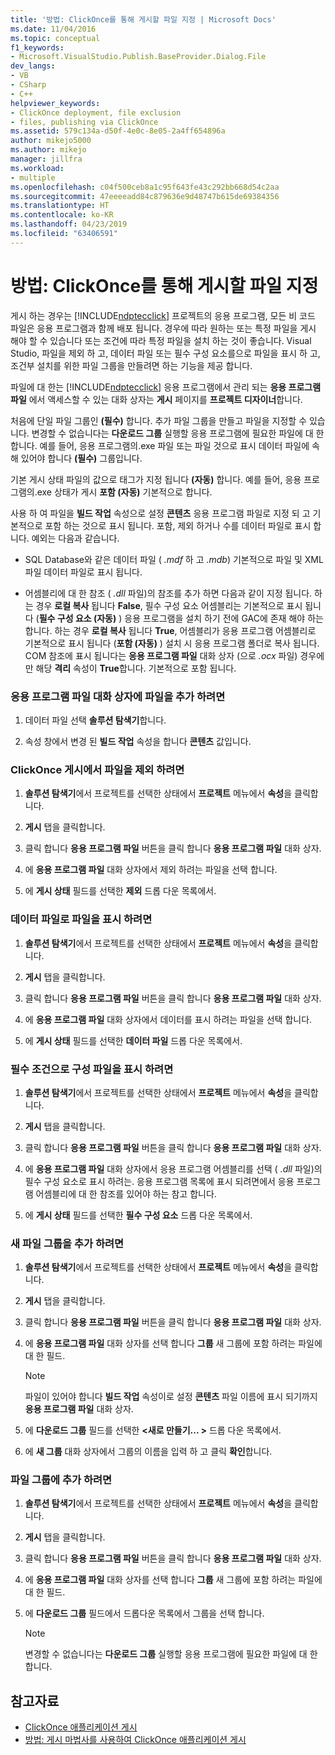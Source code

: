 ```yaml
---
title: '방법: ClickOnce를 통해 게시할 파일 지정 | Microsoft Docs'
ms.date: 11/04/2016
ms.topic: conceptual
f1_keywords:
- Microsoft.VisualStudio.Publish.BaseProvider.Dialog.File
dev_langs:
- VB
- CSharp
- C++
helpviewer_keywords:
- ClickOnce deployment, file exclusion
- files, publishing via ClickOnce
ms.assetid: 579c134a-d50f-4e0c-8e05-2a4ff654896a
author: mikejo5000
ms.author: mikejo
manager: jillfra
ms.workload:
- multiple
ms.openlocfilehash: c04f500ceb8a1c95f643fe43c292bb668d54c2aa
ms.sourcegitcommit: 47eeeeadd84c879636e9d48747b615de69384356
ms.translationtype: HT
ms.contentlocale: ko-KR
ms.lasthandoff: 04/23/2019
ms.locfileid: "63406591"
---
```

# <a name="how-to-specify-which-files-are-published-by-clickonce"></a>방법: ClickOnce를 통해 게시할 파일 지정
게시 하는 경우는 [!INCLUDE[ndptecclick](../deployment/includes/ndptecclick_md.md)] 프로젝트의 응용 프로그램, 모든 비 코드 파일은 응용 프로그램과 함께 배포 됩니다. 경우에 따라 원하는 또는 특정 파일을 게시 해야 할 수 있습니다 또는 조건에 따라 특정 파일을 설치 하는 것이 좋습니다. Visual Studio, 파일을 제외 하 고, 데이터 파일 또는 필수 구성 요소를으로 파일을 표시 하 고, 조건부 설치를 위한 파일 그룹을 만들려면 하는 기능을 제공 합니다.

 파일에 대 한는 [!INCLUDE[ndptecclick](../deployment/includes/ndptecclick_md.md)] 응용 프로그램에서 관리 되는 **응용 프로그램 파일** 에서 액세스할 수 있는 대화 상자는 **게시** 페이지를 **프로젝트 디자이너**합니다.

 처음에 단일 파일 그룹인 **(필수)** 합니다. 추가 파일 그룹을 만들고 파일을 지정할 수 있습니다. 변경할 수 없습니다는 **다운로드 그룹** 실행할 응용 프로그램에 필요한 파일에 대 한 합니다. 예를 들어, 응용 프로그램의.exe 파일 또는 파일 것으로 표시 데이터 파일에 속해 있어야 합니다 **(필수)** 그룹입니다.

 기본 게시 상태 파일의 값으로 태그가 지정 됩니다 **(자동)** 합니다. 예를 들어, 응용 프로그램의.exe 상태가 게시 **포함 (자동)** 기본적으로 합니다.

 사용 하 여 파일을 **빌드 작업** 속성으로 설정 **콘텐츠** 응용 프로그램 파일로 지정 되 고 기본적으로 포함 하는 것으로 표시 됩니다. 포함, 제외 하거나 수를 데이터 파일로 표시 합니다. 예외는 다음과 같습니다.

- SQL Database와 같은 데이터 파일 ( *.mdf* 하 고 *.mdb*) 기본적으로 파일 및 XML 파일 데이터 파일로 표시 됩니다.

- 어셈블리에 대 한 참조 ( *.dll* 파일)의 참조를 추가 하면 다음과 같이 지정 됩니다. 하는 경우 **로컬 복사** 됩니다 **False**, 필수 구성 요소 어셈블리는 기본적으로 표시 됩니다 (**필수 구성 요소 (자동)** ) 응용 프로그램을 설치 하기 전에 GAC에 존재 해야 하는 합니다. 하는 경우 **로컬 복사** 됩니다 **True**, 어셈블리가 응용 프로그램 어셈블리로 기본적으로 표시 됩니다 (**포함 (자동)** ) 설치 시 응용 프로그램 폴더로 복사 됩니다. COM 참조에 표시 됩니다는 **응용 프로그램 파일** 대화 상자 (으로 *.ocx* 파일) 경우에만 해당 **격리** 속성이 **True**합니다. 기본적으로 포함 됩니다.

### <a name="to-add-files-to-the-application-files-dialog-box"></a>응용 프로그램 파일 대화 상자에 파일을 추가 하려면

1. 데이터 파일 선택 **솔루션 탐색기**합니다.

2. 속성 창에서 변경 된 **빌드 작업** 속성을 합니다 **콘텐츠** 값입니다.

### <a name="to-exclude-files-from-clickonce-publishing"></a>ClickOnce 게시에서 파일을 제외 하려면

1. **솔루션 탐색기**에서 프로젝트를 선택한 상태에서 **프로젝트** 메뉴에서 **속성**을 클릭합니다.

2. **게시** 탭을 클릭합니다.

3. 클릭 합니다 **응용 프로그램 파일** 버튼을 클릭 합니다 **응용 프로그램 파일** 대화 상자.

4. 에 **응용 프로그램 파일** 대화 상자에서 제외 하려는 파일을 선택 합니다.

5. 에 **게시 상태** 필드를 선택한 **제외** 드롭 다운 목록에서.

### <a name="to-mark-files-as-data-files"></a>데이터 파일로 파일을 표시 하려면

1. **솔루션 탐색기**에서 프로젝트를 선택한 상태에서 **프로젝트** 메뉴에서 **속성**을 클릭합니다.

2. **게시** 탭을 클릭합니다.

3. 클릭 합니다 **응용 프로그램 파일** 버튼을 클릭 합니다 **응용 프로그램 파일** 대화 상자.

4. 에 **응용 프로그램 파일** 대화 상자에서 데이터를 표시 하려는 파일을 선택 합니다.

5. 에 **게시 상태** 필드를 선택한 **데이터 파일** 드롭 다운 목록에서.

### <a name="to-mark-files-as-prerequisites"></a>필수 조건으로 구성 파일을 표시 하려면

1. **솔루션 탐색기**에서 프로젝트를 선택한 상태에서 **프로젝트** 메뉴에서 **속성**을 클릭합니다.

2. **게시** 탭을 클릭합니다.

3. 클릭 합니다 **응용 프로그램 파일** 버튼을 클릭 합니다 **응용 프로그램 파일** 대화 상자.

4. 에 **응용 프로그램 파일** 대화 상자에서 응용 프로그램 어셈블리를 선택 ( *.dll* 파일)의 필수 구성 요소로 표시 하려는. 응용 프로그램 목록에 표시 되려면에서 응용 프로그램 어셈블리에 대 한 참조를 있어야 하는 참고 합니다.

5. 에 **게시 상태** 필드를 선택한 **필수 구성 요소** 드롭 다운 목록에서.

### <a name="to-add-a-new-file-group"></a>새 파일 그룹을 추가 하려면

1. **솔루션 탐색기**에서 프로젝트를 선택한 상태에서 **프로젝트** 메뉴에서 **속성**을 클릭합니다.

2. **게시** 탭을 클릭합니다.

3. 클릭 합니다 **응용 프로그램 파일** 버튼을 클릭 합니다 **응용 프로그램 파일** 대화 상자.

4. 에 **응용 프로그램 파일** 대화 상자를 선택 합니다 **그룹** 새 그룹에 포함 하려는 파일에 대 한 필드.

    > [!NOTE]
    > 파일이 있어야 합니다 **빌드 작업** 속성이로 설정 **콘텐츠** 파일 이름에 표시 되기까지 **응용 프로그램 파일** 대화 상자.

5. 에 **다운로드 그룹** 필드를 선택한  **\<새로 만들기... >** 드롭 다운 목록에서.

6. 에 **새 그룹** 대화 상자에서 그룹의 이름을 입력 하 고 클릭 **확인**합니다.

### <a name="to-add-a-file-to-a-group"></a>파일 그룹에 추가 하려면

1. **솔루션 탐색기**에서 프로젝트를 선택한 상태에서 **프로젝트** 메뉴에서 **속성**을 클릭합니다.

2. **게시** 탭을 클릭합니다.

3. 클릭 합니다 **응용 프로그램 파일** 버튼을 클릭 합니다 **응용 프로그램 파일** 대화 상자.

4. 에 **응용 프로그램 파일** 대화 상자를 선택 합니다 **그룹** 새 그룹에 포함 하려는 파일에 대 한 필드.

5. 에 **다운로드 그룹** 필드에서 드롭다운 목록에서 그룹을 선택 합니다.

    > [!NOTE]
    > 변경할 수 없습니다는 **다운로드 그룹** 실행할 응용 프로그램에 필요한 파일에 대 한 합니다.

## <a name="see-also"></a>참고자료
- [ClickOnce 애플리케이션 게시](../deployment/publishing-clickonce-applications.md)
- [방법: 게시 마법사를 사용하여 ClickOnce 애플리케이션 게시](../deployment/how-to-publish-a-clickonce-application-using-the-publish-wizard.md)